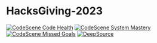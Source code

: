 # HacksGiving-2023

[![CodeScene Code Health](https://codescene.io/projects/46593/status-badges/code-health)](https://codescene.io/projects/46593)
[![CodeScene System Mastery](https://codescene.io/projects/46593/status-badges/system-mastery)](https://codescene.io/projects/46593)
[![CodeScene Missed Goals](https://codescene.io/projects/46593/status-badges/missed-goals)](https://codescene.io/projects/46593)
[![DeepSource](https://app.deepsource.com/gh/xDazld/HacksGiving-2023.svg/?label=active+issues&show_trend=false&token=kghFs8xO0WEQwO6a70eMOCsh)](https://app.deepsource.com/gh/xDazld/HacksGiving-2023/)
